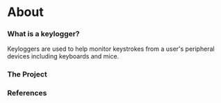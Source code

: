 # About


### What is a keylogger? 
Keyloggers are used to help monitor keystrokes from a user's peripheral devices including keyboards and mice. 


### The Project


### References
